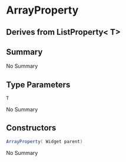 # ArrayProperty<T>

## Derives from ListProperty< T>

## Summary

No Summary
## Type Parameters

```c#
T
```
No Summary
## Constructors

```c#
ArrayProperty( Widget parent) 
```
No Summary
